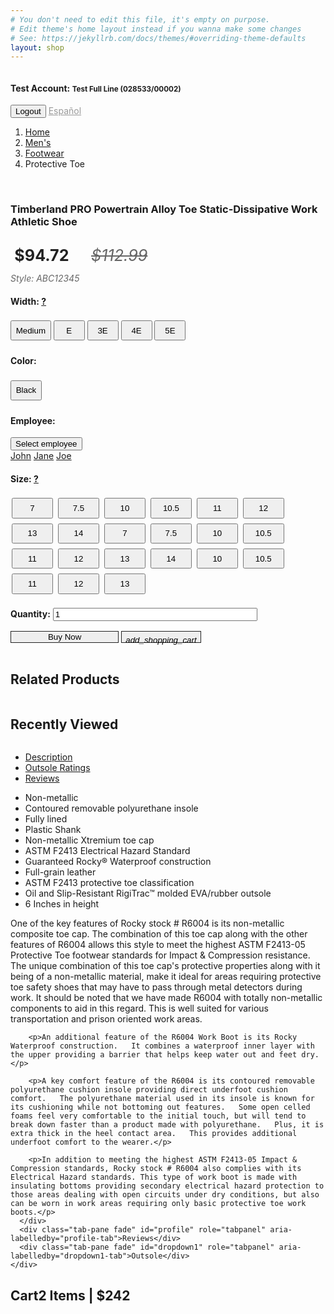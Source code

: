 ```yaml
---
# You don't need to edit this file, it's empty on purpose.
# Edit theme's home layout instead if you wanna make some changes
# See: https://jekyllrb.com/docs/themes/#overriding-theme-defaults
layout: shop
---
```

<div class="container">
<nav class="navbar navbar-expand-lg navbar-light bg-light container" style="width: 100%;">
  <a class="navbar-brand" href="#"><img src="https://i.imgur.com/cr5TuHn.jpg" alt=""></a>
  <h4 class="mr-auto">Test Account: <small>Test Full Line (028533/00002)</small></h4>
  <div class="text-center">
    <button type="button" class="btn btn-secondary">Logout</button>
    <a class="nav-link" href="{{ site.url }}{{ site.baseurl }}/es" style="padding: 0; color: #999;">Español</a>
  </div>
  <!-- <div class="collapse navbar-collapse" id="navbarNav">
    <ul class="navbar-nav">
      <li class="nav-item active">
        <a class="nav-link" href="#">Home <span class="sr-only">(current)</span></a>
      </li>
      <li class="nav-item">
        <a class="nav-link" href="#">Features</a>
      </li>
      <li class="nav-item">
        <a class="nav-link" href="#">Pricing</a>
      </li>
      <li class="nav-item">
        <a class="nav-link disabled" href="#">Disabled</a>
      </li>
    </ul>
  </div> -->
</nav>
<div class="row mb-2">
  <div class="col-sm-12">
    <ol class="breadcrumb">
      <li class="breadcrumb-item"><a href="#">Home</a></li>
      <li class="breadcrumb-item"><a href="#">Men's</a></li>
      <li class="breadcrumb-item"><a href="#">Footwear</a></li>
      <li class="breadcrumb-item active">Protective Toe</li>
    </ol>
  </div>
</div>
<div class="row mb-4">
  <!-- Product images -->
  <div class="col-sm-12 col-md-4 text-center">
    <img src="https://d1jdomzv2hp689.cloudfront.net/productimages/lehigh-old/individual/92649001_reg_enl.jpg" alt="">
    <!-- &laquo; -->
    <img src="http://placehold.it/50?text=%20" alt="">
    <img src="http://placehold.it/50?text=%20" alt="">
    <img src="http://placehold.it/50?text=%20" alt="">
    <img src="http://placehold.it/50?text=%20" alt="">
    <img src="http://placehold.it/50?text=%20" alt="">
    <img src="http://placehold.it/50?text=%20" alt="">
    <!-- &raquo; -->
  </div>
  <!-- Product actions -->
  <div class="col-sm-12 col-md-8">
    <div class="row">
      <div class="col-sm-12">
        <h3>Timberland PRO Powertrain Alloy Toe Static-Dissipative Work Athletic Shoe</h3>
      </div>
    </div>
    <div class="row">
      <div class="col-sm-12">
        <span style="color: #212121; padding: 0 0.25em; font-size: 1.8em; font-weight: bold; margin: 0.5em 0; display: inline-block;">$94.72</span>
        <span style="color: #666; text-decoration: line-through; font-size: 1.8em; margin: 0.5em 0 0 1em; display: inline-block; font-style: italic;">$112.99</span>
        <div class="float-right" style="font-style: italic; color: #666; margin: 0; padding: 0;">Style: ABC12345</div>
      </div>
    </div>
    <div class="row">
      <div class="col-sm-6">
        <h4>Width: <a href="#" data-toggle="tooltip" data-placement="top" title="From narrow to wide: 3A, 2A, A, B, C, D, E, 2E, 3E, 4E, 5E" class="help">?</a></h4>
        <button type="button" class="btn btn-outline-dark" style="min-width: 50px; margin: 4px 0; padding: 0.5em;">Medium</button>
        <button type="button" class="btn btn-outline-dark active" style="min-width: 50px; margin: 4px 0; padding: 0.5em;">E</button>
        <button type="button" class="btn btn-outline-dark" style="min-width: 50px; margin: 4px 0; padding: 0.5em;">3E</button>
        <button type="button" class="btn btn-outline-dark" style="min-width: 50px; margin: 4px 0; padding: 0.5em;">4E</button>
        <button type="button" class="btn btn-outline-dark" style="min-width: 50px; margin: 4px 0; padding: 0.5em;">5E</button>
        <!-- <div class="btn-group" data-toggle="buttons">
          <label class="btn btn-outline-dark active">
            <input type="radio" name="options" id="option1" autocomplete="off"> Medium
          </label>
          <label class="btn btn-outline-dark">
            <input type="radio" name="options" id="option2" autocomplete="off"> Wide
          </label>
          <label class="btn btn-outline-dark">
            <input type="radio" name="options" id="option2" autocomplete="off"> Wide
          </label>
          <label class="btn btn-outline-dark">
            <input type="radio" name="options" id="option2" autocomplete="off"> Wide
          </label>
        </div> -->
      </div>
      <div class="col-sm-3">
        <h4>Color:</h4>
        <button type="button" class="btn btn-outline-dark active" style="margin: 4px 0; padding: 0.5em;">Black</button>
        <!-- <button type="button" class="btn btn-outline-dark" style="margin: 4px 0; padding: 0.5em;">Grey</button>
        <button type="button" class="btn btn-outline-dark" style="margin: 4px 0; padding: 0.5em;">Green</button>
        <button type="button" class="btn btn-outline-dark" style="margin: 4px 0; padding: 0.5em;">White</button> -->
        <!-- <div class="btn-group" data-toggle="buttons">
          <label class="btn btn-outline-dark active">
            <input type="radio" name="options" id="option1" autocomplete="off"> Medium
          </label>
          <label class="btn btn-outline-dark">
            <input type="radio" name="options" id="option2" autocomplete="off"> Wide
          </label>
          <label class="btn btn-outline-dark">
            <input type="radio" name="options" id="option2" autocomplete="off"> Wide
          </label>
          <label class="btn btn-outline-dark">
            <input type="radio" name="options" id="option2" autocomplete="off"> Wide
          </label>
        </div> -->
      </div>
      <div class="col-sm-3">
        <h4>Employee:</h4>
        <div class="dropdown">
          <button class="btn btn-outline-dark dropdown-toggle mt-1" type="button" id="dropdownMenuButton" data-toggle="dropdown" aria-haspopup="true" aria-expanded="false">
            Select employee
          </button>
          <div class="dropdown-menu" aria-labelledby="dropdownMenuButton">
            <a class="dropdown-item" href="#">John</a>
            <a class="dropdown-item" href="#">Jane</a>
            <a class="dropdown-item" href="#">Joe</a>
          </div>
        </div>
      </div>
      <div class="col-sm-12">
        <h4>Size: <a href="#" data-toggle="tooltip" data-placement="top" title="Sizes are listed in men's. To select a women's size, add 2. Example: Men's 4 is equal to a women's 6" class="help">?</a></h4>
        <button type="button" class="btn btn-outline-dark" style="width: 13.1%; margin: 4px 2px; padding: 0.5em;">7</button>
        <button type="button" class="btn btn-outline-dark" style="width: 13.1%; margin: 4px 2px; padding: 0.5em;">7.5</button>
        <button type="button" class="btn btn-outline-dark" style="width: 13.1%; margin: 4px 2px; padding: 0.5em;">10</button>
        <button type="button" class="btn btn-outline-dark" style="width: 13.1%; margin: 4px 2px; padding: 0.5em;">10.5</button>
        <button type="button" class="btn btn-outline-dark active" style="width: 13.1%; margin: 4px 2px; padding: 0.5em;">11</button>
        <button type="button" class="btn btn-outline-dark" style="width: 13.1%; margin: 4px 2px; padding: 0.5em;">12</button>
        <button type="button" class="btn btn-outline-dark" style="width: 13.1%; margin: 4px 2px; padding: 0.5em;">13</button>
        <button type="button" class="btn btn-outline-dark" style="width: 13.1%; margin: 4px 2px; padding: 0.5em;">14</button>
        <button type="button" class="btn btn-outline-dark" style="width: 13.1%; margin: 4px 2px; padding: 0.5em;">7</button>
        <button type="button" class="btn btn-outline-dark" style="width: 13.1%; margin: 4px 2px; padding: 0.5em;">7.5</button>
        <button type="button" class="btn btn-outline-dark" style="width: 13.1%; margin: 4px 2px; padding: 0.5em;">10</button>
        <button type="button" class="btn btn-outline-dark" style="width: 13.1%; margin: 4px 2px; padding: 0.5em;">10.5</button>
        <button type="button" class="btn btn-outline-dark" style="width: 13.1%; margin: 4px 2px; padding: 0.5em;">11</button>
        <button type="button" class="btn btn-outline-dark" style="width: 13.1%; margin: 4px 2px; padding: 0.5em;">12</button>
        <button type="button" class="btn btn-outline-dark" style="width: 13.1%; margin: 4px 2px; padding: 0.5em;">13</button>
        <button type="button" class="btn btn-outline-dark" style="width: 13.1%; margin: 4px 2px; padding: 0.5em;">14</button>
        <button type="button" class="btn btn-outline-dark" style="width: 13.1%; margin: 4px 2px; padding: 0.5em;">10</button>
        <button type="button" class="btn btn-outline-dark" style="width: 13.1%; margin: 4px 2px; padding: 0.5em;">10.5</button>
        <button type="button" class="btn btn-outline-dark" style="width: 13.1%; margin: 4px 2px; padding: 0.5em;">11</button>
        <button type="button" class="btn btn-outline-dark" style="width: 13.1%; margin: 4px 2px; padding: 0.5em;">12</button>
        <button type="button" class="btn btn-outline-dark" style="width: 13.1%; margin: 4px 2px; padding: 0.5em;">13</button>
        <!-- <div class="btn-group" data-toggle="buttons">
          <label class="btn btn-secondary active">
            <input type="radio" name="options" id="option1" autocomplete="off"> 7
          </label>
          <label class="btn btn-secondary">
            <input type="radio" name="options" id="option2" autocomplete="off"> 7.5
          </label>
          <label class="btn btn-secondary">
            <input type="radio" name="options" id="option2" autocomplete="off"> 8
          </label>
          <label class="btn btn-secondary">
            <input type="radio" name="options" id="option2" autocomplete="off"> 8.5
          </label>
          <label class="btn btn-secondary">
            <input type="radio" name="options" id="option2" autocomplete="off"> 9
          </label>
          <label class="btn btn-secondary">
            <input type="radio" name="options" id="option2" autocomplete="off"> 10.5
          </label>
          <label class="btn btn-secondary">
            <input type="radio" name="options" id="option2" autocomplete="off"> 12
          </label>
          <label class="btn btn-secondary">
            <input type="radio" name="options" id="option2" autocomplete="off"> 13
          </label>
        </div> -->
        <!-- <div class="dropdown">
          <button class="btn btn-secondary dropdown-toggle" type="button" id="dropdownMenuButton" data-toggle="dropdown" aria-haspopup="true" aria-expanded="false">
            Select size
          </button>
          <div class="dropdown-menu" aria-labelledby="dropdownMenuButton">
            <a class="dropdown-item" href="#">7</a>
            <a class="dropdown-item" href="#">7.5</a>
            <a class="dropdown-item" href="#">8</a>
            <a class="dropdown-item" href="#">8.5</a>
            <a class="dropdown-item" href="#">9</a>
            <a class="dropdown-item" href="#">9.5</a>
            <a class="dropdown-item" href="#">10</a>
            <a class="dropdown-item" href="#">10.5</a>
            <a class="dropdown-item" href="#">11</a>
            <a class="dropdown-item" href="#">12</a>
            <a class="dropdown-item" href="#">13</a>
          </div>
        </div> -->
      </div>
    </div>
    <div class="row text-center mt-4">
      <div class="col-sm-6">
        <label for="example-number-input" style="display: inline;"><h4 style="display: inline-block;">Quantity:</h4></label>
        <input class="form-control" type="number" value="1" id="example-number-input" style="width: 65%; display: inline;">
      </div>
      <div class="col-sm-6">
        <div class="input-group">
          <div class="btn-group" role="group" aria-label="Basic example">
            <button type="button" class="btn color-primary btn-lg btn-block btn-buynow" style="border: 1px solid #212121; width: 13em;">Buy Now</button>
            <button type="button" class="btn color-primary btn-lg" style="border: 1px solid #212121;"><i class="material-icons" style="position: relative; top: 5px;">add_shopping_cart</i></button>
          </div>
          <input type="text" class="form-control" style="display: none;" aria-label="">
        </div>
      </div>
    </div>

  </div>
</div>
<div class="row">
  <div class="col-sm-6">
    <img src="http://placehold.it/160x50?text=%20" class="mb-1" alt="">
    <img src="http://placehold.it/160x50?text=%20" class="mb-1" alt="">
    <img src="http://placehold.it/160x50?text=%20" class="mb-1" alt="">
    <img src="http://placehold.it/160x50?text=%20" class="mb-1" alt="">
    <img src="http://placehold.it/160x50?text=%20" class="mb-1" alt="">
    <img src="http://placehold.it/160x50?text=%20" class="mb-1" alt="">
    <div class="row mt-4">
      <div class="col-sm-12">
        <h2>Related Products</h2>
      </div>
    </div>
    <div class="row">
      <div class="col-sm-6 mb-4"><img src="http://placehold.it/300" alt=""></div>
      <div class="col-sm-6 mb-4"><img src="http://placehold.it/300" alt=""></div>
      <div class="col-sm-6 mb-4"><img src="http://placehold.it/300" alt=""></div>
      <div class="col-sm-6 mb-4"><img src="http://placehold.it/300" alt=""></div>
    </div>
    <div class="row mt-4">
      <div class="col-sm-12">
        <h2>Recently Viewed</h2>
      </div>
    </div>
    <div class="row">
      <div class="col-sm-6 mb-4"><img src="http://placehold.it/300" alt=""></div>
      <div class="col-sm-6 mb-4"><img src="http://placehold.it/300" alt=""></div>
      <div class="col-sm-6 mb-4"><img src="http://placehold.it/300" alt=""></div>
      <div class="col-sm-6 mb-4"><img src="http://placehold.it/300" alt=""></div>
    </div>
  </div>
  <div class="col-sm-6">
    <img src="https://i.imgur.com/DwgW9XX.jpg" alt="">
    <ul class="nav nav-tabs" id="myTab" role="tablist">
      <li class="nav-item">
        <a class="nav-link active" id="home-tab" data-toggle="tab" href="#home" role="tab" aria-controls="home" aria-expanded="true">Description</a>
      </li>
      <li class="nav-item">
        <a class="nav-link" id="profile-tab" data-toggle="tab" href="#profile" role="tab" aria-controls="profile">Outsole Ratings</a>
      </li>
      <li class="nav-item">
        <a class="nav-link" id="profile-tab" data-toggle="tab" href="#profile" role="tab" aria-controls="profile">Reviews</a>
      </li>
    </ul>
    <div class="tab-content" id="myTabContent">
      <div class="tab-pane fade show active" id="home" role="tabpanel" aria-labelledby="home-tab">
        <ul>
          <li>Non-metallic</li>
          <li>Contoured removable polyurethane insole</li>
          <li>Fully lined</li>
          <li>Plastic Shank</li>
          <li>Non-metallic Xtremium toe cap</li>
          <li>ASTM F2413 Electrical Hazard Standard</li>
          <li>Guaranteed Rocky® Waterproof construction</li>
          <li>Full-grain leather</li>
          <li>ASTM F2413 protective toe classification</li>
          <li>Oil and Slip-Resistant RigiTrac™ molded EVA/rubber outsole</li>
          <li>6 Inches in height</li>
        </ul>
        <p>One of the key features of Rocky stock # R6004 is its non-metallic composite toe cap.   The combination of this toe cap along with the other features of R6004 allows this style to meet the highest ASTM F2413-05 Protective Toe footwear standards for Impact & Compression resistance.   The unique combination of this toe cap's protective properties along with it being of a non-metallic material, make it ideal for areas requiring protective toe safety shoes that may have to pass through metal detectors during work.   It should be noted that we have made R6004 with totally non-metallic components to aid in this regard.   This is well suited for various transportation and prison oriented work areas.  </p>

        <p>An additional feature of the R6004 Work Boot is its Rocky Waterproof construction.   It combines a waterproof inner layer with the upper providing a barrier that helps keep water out and feet dry.</p>

        <p>A key comfort feature of the R6004 is its contoured removable polyurethane cushion insole providing direct underfoot cushion comfort.   The polyurethane material used in its insole is known for its cushioning while not bottoming out features.   Some open celled foams feel very comfortable to the initial touch, but will tend to break down faster than a product made with polyurethane.   Plus, it is extra thick in the heel contact area.   This provides additional underfoot comfort to the wearer.</p>

        <p>In addition to meeting the highest ASTM F2413-05 Impact & Compression standards, Rocky stock # R6004 also complies with its Electrical Hazard standards. This type of work boot is made with insulating bottoms providing secondary electrical hazard protection to those areas dealing with open circuits under dry conditions, but also can be worn in work areas requiring only basic protective toe work boots.</p>
      </div>
      <div class="tab-pane fade" id="profile" role="tabpanel" aria-labelledby="profile-tab">Reviews</div>
      <div class="tab-pane fade" id="dropdown1" role="tabpanel" aria-labelledby="dropdown1-tab">Outsole</div>
    </div>
  </div>
  <div class="cart">
    <h2>Cart<span class="float-right">2 Items | $242</span></h2>
  </div>
</div>
</div>
